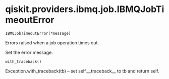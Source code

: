 <span id="qiskit-providers-ibmq-job-ibmqjobtimeouterror" />

# qiskit.providers.ibmq.job.IBMQJobTimeoutError

`IBMQJobTimeoutError(*message)`

Errors raised when a job operation times out.

Set the error message.

`with_traceback()`

Exception.with\_traceback(tb) – set self.\_\_traceback\_\_ to tb and return self.
